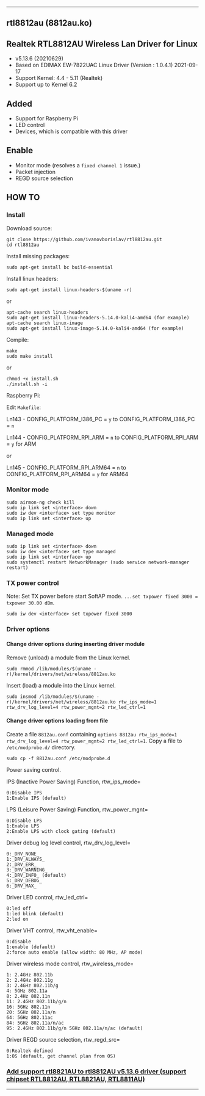 -----

## rtl8812au (8812au.ko)

## Realtek RTL8812AU Wireless Lan Driver for Linux

- v5.13.6 (20210629)
- Based on EDIMAX EW-7822UAC Linux Driver (Version : 1.0.4.1) 2021-09-17
- Support Kernel: 4.4 - 5.11 (Realtek)
- Support up to Kernel 6.2

##	Added

- Support for Raspberry Pi
- LED control
- Devices, which is compatible with this driver

## Enable

- Monitor mode (resolves a `fixed channel 1` issue.)
- Packet injection
- REGD source selection

## HOW TO

### Install

Download source:

```
git clone https://github.com/ivanovborislav/rtl8812au.git
cd rtl8812au
```

Install missing packages:

```
sudo apt-get install bc build-essential
```

Install linux headers:

```
sudo apt-get install linux-headers-$(uname -r)
```

or

```
apt-cache search linux-headers
sudo apt-get install linux-headers-5.14.0-kali4-amd64 (for example)
apt-cache search linux-image
sudo apt-get install linux-image-5.14.0-kali4-amd64 (for example)
```

Compile:

```
make
sudo make install
```

or

```
chmod +x install.sh
./install.sh -i
```

Raspberry Pi:

Edit `Makefile`:

Ln143 - CONFIG_PLATFORM_I386_PC = `y` to CONFIG_PLATFORM_I386_PC = `n`

Ln144 - CONFIG_PLATFORM_RPI_ARM = `n` to CONFIG_PLATFORM_RPI_ARM = `y` for ARM

or

Ln145 - CONFIG_PLATFORM_RPI_ARM64 = `n` to CONFIG_PLATFORM_RPI_ARM64 = `y` for ARM64

### Monitor mode

```
sudo airmon-ng check kill
sudo ip link set <interface> down
sudo iw dev <interface> set type monitor
sudo ip link set <interface> up
```

### Managed mode

```
sudo ip link set <interface> down
sudo iw dev <interface> set type managed
sudo ip link set <interface> up
sudo systemctl restart NetworkManager (sudo service network-manager restart)
```

### TX power control

Note: Set TX power before start SoftAP mode. `...set txpower fixed 3000 = txpower 30.00 dBm`.

```
sudo iw dev <interface> set txpower fixed 3000
```

### Driver options

#### Change driver options during inserting driver module

Remove (unload) a module from the Linux kernel.
```
sudo rmmod /lib/modules/$(uname -r)/kernel/drivers/net/wireless/8812au.ko
```

Insert (load) a module into the Linux kernel.
```
sudo insmod /lib/modules/$(uname -r)/kernel/drivers/net/wireless/8812au.ko rtw_ips_mode=1 rtw_drv_log_level=4 rtw_power_mgnt=2 rtw_led_ctrl=1
```

#### Change driver options loading from file

Create a file `8812au.conf` containing `options 8812au rtw_ips_mode=1 rtw_drv_log_level=4 rtw_power_mgnt=2 rtw_led_ctrl=1`.
Copy a file to `/etc/modprobe.d/` directory.

```
sudo cp -f 8812au.conf /etc/modprobe.d
```

Power saving control.

IPS (Inactive Power Saving) Function, rtw_ips_mode=
```
0:Disable IPS
1:Enable IPS (default)
```

LPS (Leisure Power Saving) Function, rtw_power_mgnt=
```
0:Disable LPS
1:Enable LPS
2:Enable LPS with clock gating (default)
```

Driver debug log level control, rtw_drv_log_level=
```
0:_DRV_NONE_
1:_DRV_ALWAYS_
2:_DRV_ERR_
3:_DRV_WARNING_
4:_DRV_INFO_ (default)
5:_DRV_DEBUG_
6:_DRV_MAX_
```

Driver LED control, rtw_led_ctrl=
```
0:led off
1:led blink (default)
2:led on
```

Driver VHT control, rtw_vht_enable=
```
0:disable
1:enable (default)
2:force auto enable (allow width: 80 MHz, AP mode)
```

Driver wireless mode control, rtw_wireless_mode=
```
1: 2.4GHz 802.11b
2: 2.4GHz 802.11g
3: 2.4GHz 802.11b/g
4: 5GHz 802.11a
8: 2.4Hz 802.11n
11: 2.4GHz 802.11b/g/n
16: 5GHz 802.11n
20: 5GHz 802.11a/n
64: 5GHz 802.11ac
84: 5GHz 802.11a/n/ac
95: 2.4GHz 802.11b/g/n 5GHz 802.11a/n/ac (default)
```

Driver REGD source selection, rtw_regd_src=
```
0:Realtek defined
1:OS (default, get channel plan from OS)
```

### [Add support rtl8821AU to rtl8812AU v5.13.6 driver (support chipset RTL8812AU, RTL8821AU, RTL8811AU)](https://github.com/ivanovborislav/document/blob/main/add_support_rtl8821AU_to_rtl8812AU_v5.13.6_driver.md)

-----

